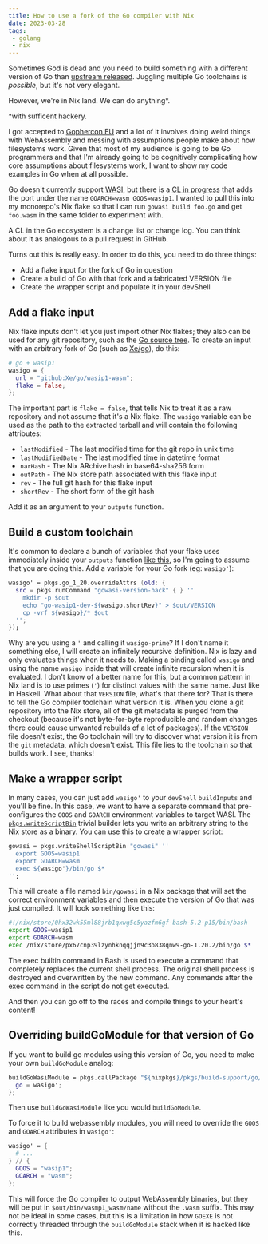 ```yaml
---
title: How to use a fork of the Go compiler with Nix
date: 2023-03-28
tags:
 - golang
 - nix
---
```


<xeblog-hero ai="Fluff Proto-r10" file="coffee-gopher" prompt="rodent, gopher, blue fur, blue hair, blue skin, calarts, solo, male, laptop, coffee shop, detailed background, anthro, coffee mug, happy, black nose, best quality, highly detailed, eyes closed"></xeblog-hero>

Sometimes God is dead and you need to build something with a different
version of Go than [upstream released](https://go.dev/dl). Juggling
multiple Go toolchains is _possible_, but it's not very elegant.

However, we're in Nix land. We can do anything\*.

<xeblog-conv name="Aoi" mood="coffee">\*with sufficent hackery.</xeblog-conv>

I got accepted to [Gophercon EU](https://gophercon.eu/speakers) and a
lot of it involves doing weird things with WebAssembly and messing
with assumptions people make about how filesystems work. Given that
most of my audience is going to be Go programmers and that I'm already
going to be cognitively complicating how core assumptions about
filesystems work, I want to show my code examples in Go when at all
possible.

Go doesn't currently support [WASI](https://wasi.dev), but there is a
[CL in progress](https://go-review.googlesource.com/c/go/+/479627)
that adds the port under the name `GOARCH=wasm GOOS=wasip1`. I wanted
to pull this into my monorepo's Nix flake so that I can run `gowasi
build foo.go` and get `foo.wasm` in the same folder to experiment with.

<xeblog-conv name="Mara" mood="hacker">A CL in the Go ecosystem is a
change list or change log. You can think about it as analogous to a
pull request in GitHub.</xeblog-conv>

Turns out this is really easy. In order to do this, you need to do
three things:

- Add a flake input for the fork of Go in question
- Create a build of Go with that fork and a fabricated VERSION file
- Create the wrapper script and populate it in your devShell

## Add a flake input

Nix flake inputs don't let you just import other Nix flakes; they also
can be used for any git repository, such as the [Go source
tree](https://github.com/golang/go). To create an input with an
arbitrary fork of Go (such as [Xe/go](https://github.com/Xe/go)), do
this:

```nix
# go + wasip1
wasigo = {
  url = "github:Xe/go/wasip1-wasm";
  flake = false;
};
```

The important part is `flake = false`, that tells Nix to treat it as a
raw repository and not assume that it's a Nix flake. The `wasigo`
variable can be used as the path to the extracted tarball and will
contain the following attributes:

- `lastModified` - The last modified time for the git repo in unix
  time
- `lastModifiedDate` - The last modified time in datetime format
- `narHash` - The Nix ARchive hash in base64-sha256 form
- `outPath` - The Nix store path associated with this flake input
- `rev` - The full git hash for this flake input
- `shortRev` - The short form of the git hash

Add it as an argument to your `outputs` function.

## Build a custom toolchain

It's common to declare a bunch of variables that your flake uses
immediately inside your `outputs` function [like
this](https://github.com/Xe/x/blob/95c888fc35692228d7951f461508cd59fae0f691/flake.nix#L50),
so I'm going to assume that you are doing this. Add a variable for
your Go fork (eg: `wasigo'`):

```nix
wasigo' = pkgs.go_1_20.overrideAttrs (old: {
  src = pkgs.runCommand "gowasi-version-hack" { } ''
    mkdir -p $out
    echo "go-wasip1-dev-${wasigo.shortRev}" > $out/VERSION
    cp -vrf ${wasigo}/* $out
  '';
});
```

<xeblog-conv name="Aoi" mood="wut">Why are you using a `'` and calling
it `wasigo-prime`?</xeblog-conv>
<xeblog-conv name="Cadey" mood="enby">If I don't name it something
else, I will create an infinitely recursive definition. Nix is lazy
and only evaluates things when it needs to. Making a binding called
`wasigo` and using the name `wasigo` inside that will create infinite
recursion when it is evaluated. I don't know of a better name for
this, but a common pattern in Nix land is to use primes (`'`) for
distinct values with the same name. Just like in
Haskell.</xeblog-conv>
<xeblog-conv name="Aoi" mood="wut">What about that `VERSION`
file, what's that there for?</xeblog-conv>
<xeblog-conv name="Cadey" mood="enby">That is there to tell the Go
compiler toolchain what version it is. When you clone a git repository
into the Nix store, all of the git metadata is purged from the
checkout (because it's not byte-for-byte reproducible and random
changes there could cause unwanted rebuilds of a lot of packages). If
the `VERSION` file doesn't exist, the Go toolchain will try to
discover what version it is from the `git` metadata, which doesn't
exist. This file lies to the toolchain so that builds
work.</xeblog-conv>
<xeblog-conv name="Aoi" mood="cheer">I see, thanks!</xeblog-conv>

## Make a wrapper script

In many cases, you can just add `wasigo'` to your `devShell`
`buildInputs` and you'll be fine. In this case, we want to have a
separate command that pre-configures the `GOOS` and `GOARCH`
environment variables to target WASI. The
[`pkgs.writeScriptBin`](https://ryantm.github.io/nixpkgs/builders/trivial-builders/#trivial-builder-writeText)
trivial builder lets you write an arbitrary string to the Nix store as
a binary. You can use this to create a wrapper script:

```nix
gowasi = pkgs.writeShellScriptBin "gowasi" ''
  export GOOS=wasip1
  export GOARCH=wasm
  exec ${wasigo'}/bin/go $*
'';
```

This will create a file named `bin/gowasi` in a Nix package that will
set the correct environment variables and then execute the version of
Go that was just compiled. It will look something like this:

```sh
#!/nix/store/0hx32wk55ml88jrb1qxwg5c5yazfm6gf-bash-5.2-p15/bin/bash
export GOOS=wasip1
export GOARCH=wasm
exec /nix/store/px67cnp39lzynhknqqjjn9c3b838qnw9-go-1.20.2/bin/go $*
```

<xeblog-conv name="Mimi" mood="happy">The exec builtin command in Bash
is used to execute a command that completely replaces the current
shell process. The original shell process is destroyed and overwritten
by the new command. Any commands after the exec command in the script
do not get executed.</xeblog-conv>

And then you can go off to the races and compile things to your
heart's content!

## Overriding buildGoModule for that version of Go

If you want to build go modules using this version of Go, you need to
make your own `buildGoModule` analog:

```nix
buildGoWasiModule = pkgs.callPackage "${nixpkgs}/pkgs/build-support/go/module.nix" {
  go = wasigo';
};
```

Then use `buildGoWasiModule` like you would `buildGoModule`.

To force it to build webassembly modules, you will need to override
the `GOOS` and `GOARCH` attributes in `wasigo'`:

```nix
wasigo' = {
  # ...
} // {
  GOOS = "wasip1";
  GOARCH = "wasm";
};
```

This will force the Go compiler to output WebAssembly binaries, but
they will be put in `$out/bin/wasmp1_wasm/name` without the `.wasm`
suffix. This may not be ideal in some cases, but this is a limitation
in how `GOEXE` is not correctly threaded through the `buildGoModule`
stack when it is hacked like this.
